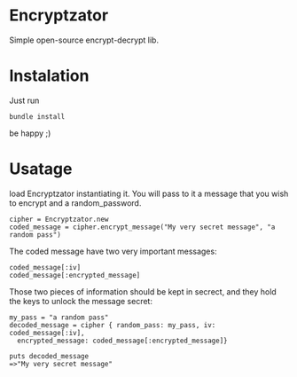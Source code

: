 # Encryptzator

Simple open-source encrypt-decrypt lib.

# Instalation

Just run

    bundle install

be happy ;)

# Usatage

load Encryptzator instantiating it. You will pass to it a message that you wish to encrypt and a random_password.

    cipher = Encryptzator.new
    coded_message = cipher.encrypt_message("My very secret message", "a random pass")

The coded message have two very important messages:

    coded_message[:iv]
    coded_message[:encrypted_message] 

Those two pieces of information should be kept in secrect, and they hold the keys to unlock the message secret:

    my_pass = "a random pass"
    decoded_message = cipher { random_pass: my_pass, iv: coded_message[:iv], 
      encrypted_message: coded_message[:encrypted_message]}

    puts decoded_message 
    =>"My very secret message"